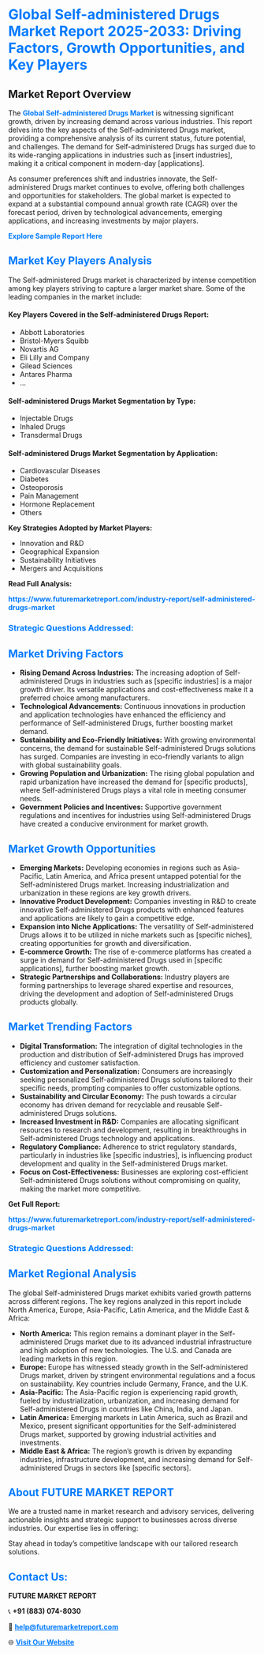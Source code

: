 <h1 style="color: #007BFF;">Global Self-administered Drugs Market Report 2025-2033: Driving Factors, Growth Opportunities, and Key Players</h1>

<section id="overview">
<h2>Market Report Overview</h2>
<p>The <a href="https://www.futuremarketreport.com/industry-report/self-administered-drugs-market" style="color: #007BFF; text-decoration: none;"><strong>Global Self-administered Drugs Market</strong></a> is witnessing significant growth, driven by increasing demand across various industries. This report delves into the key aspects of the Self-administered Drugs market, providing a comprehensive analysis of its current status, future potential, and challenges. The demand for Self-administered Drugs has surged due to its wide-ranging applications in industries such as [insert industries], making it a critical component in modern-day [applications].</p>
<p>As consumer preferences shift and industries innovate, the Self-administered Drugs market continues to evolve, offering both challenges and opportunities for stakeholders. The global market is expected to expand at a substantial compound annual growth rate (CAGR) over the forecast period, driven by technological advancements, emerging applications, and increasing investments by major players.</p>
</section>

<section id="overview">
<p><a href="https://www.futuremarketreport.com/request-sample/reportId=109524" style="color: #007BFF; text-decoration: none;"><strong>Explore Sample Report Here</strong></a></p>
</section>

<section id="key-players">
<h2 style="color: #007BFF;">Market Key Players Analysis</h2>
<p>The Self-administered Drugs market is characterized by intense competition among key players striving to capture a larger market share. Some of the leading companies in the market include:</p>
<h4>Key Players Covered in the Self-administered Drugs Report:</h4>
<ul><li>Abbott Laboratories</li><li>Bristol-Myers Squibb</li><li>Novartis AG</li><li>Eli Lilly and Company</li><li>Gilead Sciences</li><li>Antares Pharma</li><li>...</li></ul>
<h4>Self-administered Drugs Market Segmentation by Type:</h4>
<ul><li>Injectable Drugs</li><li>Inhaled Drugs</li><li>Transdermal Drugs</li></ul>

<h4>Self-administered Drugs Market Segmentation by Application:</h4>
<ul><li>Cardiovascular Diseases</li><li>Diabetes</li><li>Osteoporosis</li><li>Pain Management</li><li>Hormone Replacement</li><li>Others</li></ul>
<p><strong>Key Strategies Adopted by Market Players:</strong></p>
<ul>
<li>Innovation and R&D</li>
<li>Geographical Expansion</li>
<li>Sustainability Initiatives</li>
<li>Mergers and Acquisitions</li>
</ul>
</section>

<section>
<p><strong>Read Full Analysis: </strong></p><a href="https://www.futuremarketreport.com/industry-report/self-administered-drugs-market" style="color: #007BFF; text-decoration: none;"><strong>https://www.futuremarketreport.com/industry-report/self-administered-drugs-market</strong></a>
<h3 style="color: #007BFF;">Strategic Questions Addressed:</h3>
</section>

<section id="driving-factors">
<h2 style="color: #007BFF;">Market Driving Factors</h2>
<ul>
<li><strong>Rising Demand Across Industries:</strong> The increasing adoption of Self-administered Drugs in industries such as [specific industries] is a major growth driver. Its versatile applications and cost-effectiveness make it a preferred choice among manufacturers.</li>
<li><strong>Technological Advancements:</strong> Continuous innovations in production and application technologies have enhanced the efficiency and performance of Self-administered Drugs, further boosting market demand.</li>
<li><strong>Sustainability and Eco-Friendly Initiatives:</strong> With growing environmental concerns, the demand for sustainable Self-administered Drugs solutions has surged. Companies are investing in eco-friendly variants to align with global sustainability goals.</li>
<li><strong>Growing Population and Urbanization:</strong> The rising global population and rapid urbanization have increased the demand for [specific products], where Self-administered Drugs plays a vital role in meeting consumer needs.</li>
<li><strong>Government Policies and Incentives:</strong> Supportive government regulations and incentives for industries using Self-administered Drugs have created a conducive environment for market growth.</li>
</ul>
</section>

<section id="growth-opportunities">
<h2 style="color: #007BFF;">Market Growth Opportunities</h2>
<ul>
<li><strong>Emerging Markets:</strong> Developing economies in regions such as Asia-Pacific, Latin America, and Africa present untapped potential for the Self-administered Drugs market. Increasing industrialization and urbanization in these regions are key growth drivers.</li>
<li><strong>Innovative Product Development:</strong> Companies investing in R&D to create innovative Self-administered Drugs products with enhanced features and applications are likely to gain a competitive edge.</li>
<li><strong>Expansion into Niche Applications:</strong> The versatility of Self-administered Drugs allows it to be utilized in niche markets such as [specific niches], creating opportunities for growth and diversification.</li>
<li><strong>E-commerce Growth:</strong> The rise of e-commerce platforms has created a surge in demand for Self-administered Drugs used in [specific applications], further boosting market growth.</li>
<li><strong>Strategic Partnerships and Collaborations:</strong> Industry players are forming partnerships to leverage shared expertise and resources, driving the development and adoption of Self-administered Drugs products globally.</li>
</ul>
</section>

<section id="trending-factors">
<h2 style="color: #007BFF;">Market Trending Factors</h2>
<ul>
<li><strong>Digital Transformation:</strong> The integration of digital technologies in the production and distribution of Self-administered Drugs has improved efficiency and customer satisfaction.</li>
<li><strong>Customization and Personalization:</strong> Consumers are increasingly seeking personalized Self-administered Drugs solutions tailored to their specific needs, prompting companies to offer customizable options.</li>
<li><strong>Sustainability and Circular Economy:</strong> The push towards a circular economy has driven demand for recyclable and reusable Self-administered Drugs solutions.</li>
<li><strong>Increased Investment in R&D:</strong> Companies are allocating significant resources to research and development, resulting in breakthroughs in Self-administered Drugs technology and applications.</li>
<li><strong>Regulatory Compliance:</strong> Adherence to strict regulatory standards, particularly in industries like [specific industries], is influencing product development and quality in the Self-administered Drugs market.</li>
<li><strong>Focus on Cost-Effectiveness:</strong> Businesses are exploring cost-efficient Self-administered Drugs solutions without compromising on quality, making the market more competitive.</li>
</ul>
</section>

<section>
<p><strong>Get Full Report: </strong></p><a href="https://www.futuremarketreport.com/industry-report/self-administered-drugs-market" style="color: #007BFF; text-decoration: none;"><strong>https://www.futuremarketreport.com/industry-report/self-administered-drugs-market</strong></a>
<h3 style="color: #007BFF;">Strategic Questions Addressed:</h3>
</section>


<section id="regional-analysis">
<h2 style="color: #007BFF;">Market Regional Analysis</h2>
<p>The global Self-administered Drugs market exhibits varied growth patterns across different regions. The key regions analyzed in this report include North America, Europe, Asia-Pacific, Latin America, and the Middle East & Africa:</p>
<ul>
<li><strong>North America:</strong> This region remains a dominant player in the Self-administered Drugs market due to its advanced industrial infrastructure and high adoption of new technologies. The U.S. and Canada are leading markets in this region.</li>
<li><strong>Europe:</strong> Europe has witnessed steady growth in the Self-administered Drugs market, driven by stringent environmental regulations and a focus on sustainability. Key countries include Germany, France, and the U.K.</li>
<li><strong>Asia-Pacific:</strong> The Asia-Pacific region is experiencing rapid growth, fueled by industrialization, urbanization, and increasing demand for Self-administered Drugs in countries like China, India, and Japan.</li>
<li><strong>Latin America:</strong> Emerging markets in Latin America, such as Brazil and Mexico, present significant opportunities for the Self-administered Drugs market, supported by growing industrial activities and investments.</li>
<li><strong>Middle East & Africa:</strong> The region’s growth is driven by expanding industries, infrastructure development, and increasing demand for Self-administered Drugs in sectors like [specific sectors].</li>
</ul>
</section>

<footer>
<h2 style="color: #007BFF;">About FUTURE MARKET REPORT</h2>
<p>We are a trusted name in market research and advisory services, delivering actionable insights and strategic support to businesses across diverse industries. Our expertise lies in offering:</p>

<p>Stay ahead in today’s competitive landscape with our tailored research solutions.</p>

<h2 style="color: #007BFF;">Contact Us:</h2>
<p><strong>FUTURE MARKET REPORT</strong></p>
<p>📞 <strong>+91 (883) 074-8030</strong></p>
<p>📧 <strong><a href="mailto:help@futuremarketreport.com" style="color: #007BFF;">help@futuremarketreport.com</a></strong></p>
<p>🌐 <strong><a href="https://www.futuremarketreport.com/" style="color: #007BFF;">Visit Our Website</a></strong></p>
</footer>